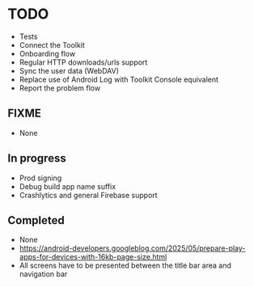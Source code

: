 # TODO

- Tests
- Connect the Toolkit
- Onboarding flow
- Regular HTTP downloads/urls support
- Sync the user data (WebDAV)
- Replace use of Android Log with Toolkit Console equivalent
- Report the problem flow

## FIXME

- None

## In progress

- Prod signing
- Debug build app name suffix
- Crashlytics and general Firebase support

## Completed

- None
- https://android-developers.googleblog.com/2025/05/prepare-play-apps-for-devices-with-16kb-page-size.html
- All screens have to be presented between the title bar area and navigation bar
